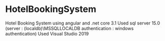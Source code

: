 # HotelBookingSystem
Hotel Booking System using angular and .net core 3.1
Used sql server 15.0 (server : (localdb)\MSSQLLOCALDB  authentication : windows authentication)
Used Visual Studio 2019
